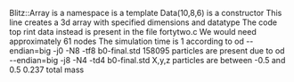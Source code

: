 Blitz::Array is a namespace
<float3> is a template
Data(10,8,6) is a constructor
This line creates a 3d array with specified dimensions and datatype
The code top rint data instead is present in the file fortytwo.c
We would need approximately 61 nodes
The simulation time is 1 according to od --endian=big -j0 -N8 -tf8 b0-final.std
158095 particles are present due to od --endian=big -j8 -N4 -td4 b0-final.std
X,y,z particles are between -0.5 and 0.5
0.237 total mass
